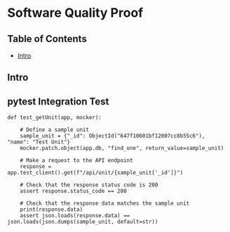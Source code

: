 # Software Quality Proof

## Table of Contents
- [Intro](#intro)

## Intro


## pytest Integration Test

```
def test_getUnit(app, mocker):

    # Define a sample unit
    sample_unit = {"_id": ObjectId("647f10601bf12007cc8b55c6"), "name": "Test Unit"}
    mocker.patch.object(app.db, "find_one", return_value=sample_unit)

    # Make a request to the API endpoint
    response = app.test_client().get(f"/api/unit/{sample_unit['_id']}")

    # Check that the response status code is 200
    assert response.status_code == 200

    # Check that the response data matches the sample unit
    print(response.data)
    assert json.loads(response.data) == json.loads(json.dumps(sample_unit, default=str))

```
